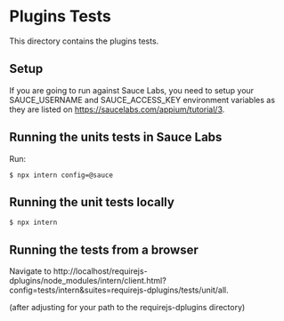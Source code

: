 # Plugins Tests
This directory contains the plugins tests.

## Setup
If you are going to run against Sauce Labs, you need to
setup your SAUCE_USERNAME and SAUCE_ACCESS_KEY environment variables as they are listed
on https://saucelabs.com/appium/tutorial/3.


## Running the units tests in Sauce Labs

Run:

```
$ npx intern config=@sauce
```

## Running the unit tests locally


```
$ npx intern
```

## Running the tests from a browser

Navigate to
http://localhost/requirejs-dplugins/node_modules/intern/client.html?config=tests/intern&suites=requirejs-dplugins/tests/unit/all.

(after adjusting for your path to the requirejs-dplugins directory)